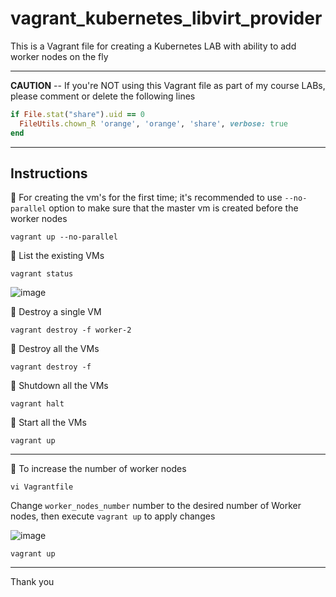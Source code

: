 # vagrant_kubernetes_libvirt_provider

This is a Vagrant file for creating a Kubernetes LAB with ability to add worker nodes on the fly

---

**CAUTION** -- If you're NOT using this Vagrant file as part of my course LABs, please comment or delete the following lines
```ruby
if File.stat("share").uid == 0
  FileUtils.chown_R 'orange', 'orange', 'share', verbose: true
end
```

---


## Instructions

💎 For creating the vm's for the first time; it's recommended to use `--no-parallel` option to make sure that the master vm is created before the worker nodes

```
vagrant up --no-parallel
```

💎 List the existing VMs

```
vagrant status
```
![image](https://user-images.githubusercontent.com/33789516/129351481-2eeb58e7-bd88-4be6-8fa1-bfc749f8ba70.png)


💎 Destroy a single VM

```
vagrant destroy -f worker-2
```


💎 Destroy all the VMs

```
vagrant destroy -f
```


💎 Shutdown all the VMs

```
vagrant halt
```

💎 Start all the VMs

```
vagrant up
```

---

🌼 To increase the number of worker nodes

```
vi Vagrantfile
```
Change `worker_nodes_number` number to the desired number of Worker nodes, then execute `vagrant up` to apply changes

![image](https://user-images.githubusercontent.com/33789516/129351873-37e37e04-d504-46e8-b2af-f394e7d727cb.png)

```
vagrant up
```

---

Thank you



